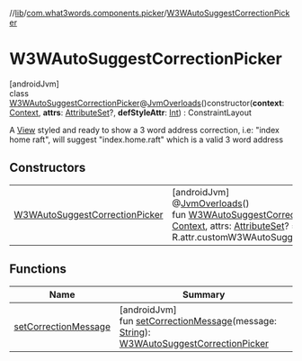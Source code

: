 //[lib](../../../index.md)/[com.what3words.components.picker](../index.md)/[W3WAutoSuggestCorrectionPicker](index.md)

# W3WAutoSuggestCorrectionPicker

[androidJvm]\
class [W3WAutoSuggestCorrectionPicker](index.md)@[JvmOverloads](https://kotlinlang.org/api/latest/jvm/stdlib/kotlin.jvm/-jvm-overloads/index.html)()constructor(**context**: [Context](https://developer.android.com/reference/kotlin/android/content/Context.html), **attrs**: [AttributeSet](https://developer.android.com/reference/kotlin/android/util/AttributeSet.html)?, **defStyleAttr**: [Int](https://kotlinlang.org/api/latest/jvm/stdlib/kotlin/-int/index.html)) : ConstraintLayout

A [View](https://developer.android.com/reference/kotlin/android/view/View.html) styled and ready to show a 3 word address correction, i.e: "index home raft", will suggest "index.home.raft" which is a valid 3 word address

## Constructors

| | |
|---|---|
| [W3WAutoSuggestCorrectionPicker](-w3-w-auto-suggest-correction-picker.md) | [androidJvm]<br>@[JvmOverloads](https://kotlinlang.org/api/latest/jvm/stdlib/kotlin.jvm/-jvm-overloads/index.html)()<br>fun [W3WAutoSuggestCorrectionPicker](-w3-w-auto-suggest-correction-picker.md)(context: [Context](https://developer.android.com/reference/kotlin/android/content/Context.html), attrs: [AttributeSet](https://developer.android.com/reference/kotlin/android/util/AttributeSet.html)? = null, defStyleAttr: [Int](https://kotlinlang.org/api/latest/jvm/stdlib/kotlin/-int/index.html) = R.attr.customW3WAutoSuggestCorrectionPickerStyle) |

## Functions

| Name | Summary |
|---|---|
| [setCorrectionMessage](set-correction-message.md) | [androidJvm]<br>fun [setCorrectionMessage](set-correction-message.md)(message: [String](https://kotlinlang.org/api/latest/jvm/stdlib/kotlin/-string/index.html)): [W3WAutoSuggestCorrectionPicker](index.md) |
